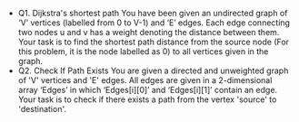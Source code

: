 - Q1. Dijkstra's shortest path
  You have been given an undirected graph of ‘V’ vertices (labelled from 0 to V-1) and ‘E’ edges. Each edge connecting two nodes u and v has a weight denoting the distance between them.
  Your task is to find the shortest path distance from the source node (For this problem, it is the node labelled as 0) to all vertices given in the graph.
- Q2. Check If Path Exists
  You are given a directed and unweighted graph of 'V' vertices and 'E' edges. All edges are given in a 2-dimensional array ‘Edges’ in which ‘Edges[i][0]’ and ‘Edges[i][1]’ contain an edge. Your task is to check if there exists a path from the vertex 'source' to 'destination'.

